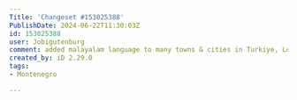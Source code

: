 ```yaml
---
Title: 'Changeset #153025388'
PublishDate: 2024-06-22T11:30:03Z
id: 153025388
user: Jobigutenburg
comment: added malayalam language to many towns & cities in Turkiye, Lebanon, Ukraine, Bulgaria, Serbia, and Greece
created_by: iD 2.29.0
tags:
- Montenegro

---
```


